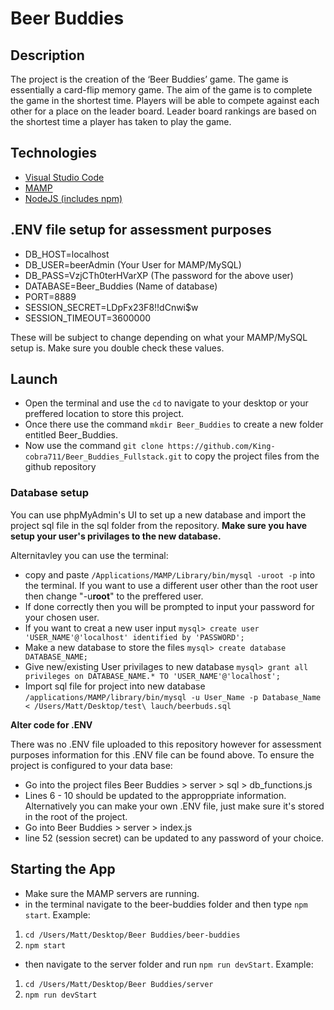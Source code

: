 # Beer Buddies

## Description

The project is the creation of the ‘Beer Buddies’ game. The game is essentially a card-flip memory game. The aim of the game is to complete the game in the shortest time. Players will be able to compete against each other for a place on the leader board. Leader board rankings are based on the shortest time a player has taken to play the game.

## Technologies

- [Visual Studio Code](https://code.visualstudio.com/)
- [MAMP](https://www.mamp.info/en/downloads/)
- [NodeJS (includes npm)](https://nodejs.org/en/)

## .ENV file setup for assessment purposes

- DB_HOST=localhost
- DB_USER=beerAdmin (Your User for MAMP/MySQL)
- DB_PASS=VzjCTh0terHVarXP (The password for the above user)
- DATABASE=Beer_Buddies (Name of database)
- PORT=8889
- SESSION_SECRET=LDpFx23F8!!dCnwi$w
- SESSION_TIMEOUT=3600000

These will be subject to change depending on what your MAMP/MySQL setup is. Make sure you double check these values.

## Launch

- Open the terminal and use the `cd` to navigate to your desktop or your preffered location to store this project.
- Once there use the command `mkdir Beer_Buddies` to create a new folder entitled Beer_Buddies.
- Now use the command `git clone https://github.com/King-cobra711/Beer_Buddies_Fullstack.git` to copy the project files from the github repository

### Database setup

You can use phpMyAdmin's UI to set up a new database and import the project sql file in the sql folder from the repository. **Make sure you have setup your user's privilages to the new database.**

Alternitavley you can use the terminal:

- copy and paste `/Applications/MAMP/Library/bin/mysql -uroot -p` into the terminal. If you want to use a different user other than the root user then change "-u**root**" to the preffered user.
- If done correctly then you will be prompted to input your password for your chosen user.
- If you want to creat a new user input `mysql> create user 'USER_NAME'@'localhost' identified by 'PASSWORD';`
- Make a new database to store the files `mysql> create database DATABASE_NAME;`
- Give new/existing User privilages to new database `mysql> grant all privileges on DATABASE_NAME.* TO 'USER_NAME'@'localhost';`
- Import sql file for project into new database `/applications/MAMP/library/bin/mysql -u User_Name -p Database_Name < /Users/Matt/Desktop/test\ lauch/beerbuds.sql`

**Alter code for .ENV**

There was no .ENV file uploaded to this repository however for assessment purposes information for this .ENV file can be found above. To ensure the project is configured to your data base:

- Go into the project files Beer Buddies > server > sql > db_functions.js
- Lines 6 - 10 should be updated to the approppriate information. Alternatively you can make your own .ENV file, just make sure it's stored in the root of the project.
- Go into Beer Buddies > server > index.js
- line 52 (session secret) can be updated to any password of your choice.

## Starting the App

- Make sure the MAMP servers are running.
- in the terminal navigate to the beer-buddies folder and then type `npm start`. Example:

1. `cd /Users/Matt/Desktop/Beer Buddies/beer-buddies`
2. `npm start`

- then navigate to the server folder and run `npm run devStart`. Example:

1. `cd /Users/Matt/Desktop/Beer Buddies/server`
2. `npm run devStart`
